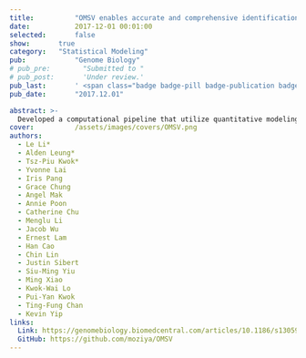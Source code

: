 ```yaml
---
title:          "OMSV enables accurate and comprehensive identification of large structural variations from nanochannel-based single-molecule optical maps"
date:           2017-12-01 00:01:00
selected:       false
show:		true
category:	"Statistical Modeling"
pub:            "Genome Biology"
# pub_pre:        "Submitted to "
# pub_post:       'Under review.'
pub_last:       ' <span class="badge badge-pill badge-publication badge-success">Spotlight</span>'
pub_date:       "2017.12.01"

abstract: >-
  Developed a computational pipeline that utilize quantitative modeling to capture anomaly signal (structural variations) from whole genome sequence maps. This model (OMSV) achieved a 31% increase in recall rate and a 20x increase in processing speed compared to the commercial tool.
cover:          /assets/images/covers/OMSV.png
authors:
  - Le Li*
  - Alden Leung*
  - Tsz-Piu Kwok*
  - Yvonne Lai
  - Iris Pang
  - Grace Chung
  - Angel Mak
  - Annie Poon
  - Catherine Chu
  - Menglu Li
  - Jacob Wu
  - Ernest Lam
  - Han Cao
  - Chin Lin
  - Justin Sibert
  - Siu-Ming Yiu
  - Ming Xiao
  - Kwok-Wai Lo
  - Pui-Yan Kwok
  - Ting-Fung Chan
  - Kevin Yip
links:
  Link: https://genomebiology.biomedcentral.com/articles/10.1186/s13059-017-1356-2
  GitHub: https://github.com/moziya/OMSV
---
```

